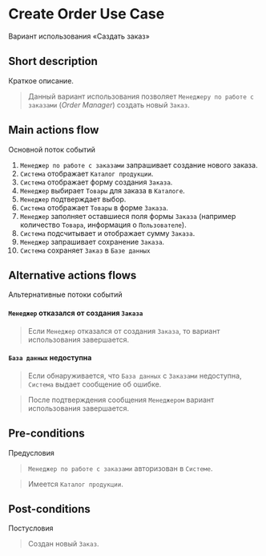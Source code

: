 # Create Order Use Case
Вариант использования «Саздать заказ»

## Short description 
Краткое описание.
> Данный вариант использования позволяет `Менеджеру по работе с заказами` (*Order Manager*) создать новый `Заказ`.

## Main actions flow
Основной поток событий

1. `Менеджер по работе с заказами` запрашивает создание нового заказа.
2. `Система` отображает `Каталог продукции`.
3. `Система` отображает форму создания `Заказа`.
4. `Менеджер` выбирает `Товары` для заказа в `Каталоге`.
5. `Менеджер` подтверждает выбор.
6. `Система` отображает `Товары` в форме `Заказа`.
7. `Менеджер` заполняет оставшиеся поля формы `Заказа` (например количество `Товара`, информация о `Пользователе`).
8. `Система` подсчитывает и отображает сумму `Заказа`.
9. `Менеджер` запрашивает сохранение `Заказа`.
10. `Система` сохраняет `Заказ` в `Базе данных`

## Alternative actions flows
Альтернативные потоки событий

#### `Менеджер` отказался от создания `Заказа`
> Если `Менеджер` отказался от создания `Заказа`, то вариант использования завершается.

#### `База данных` недоступна
> Если обнаруживается, что `База данных` с `Заказами` недоступна, `Система` выдает сообщение об ошибке. 

> После подтверждения сообщения `Менеджером` вариант использования завершается.

## Pre-conditions
Предусловия
> `Менеджер по работе с заказами` авторизован в `Системе`. 

> Имеется `Каталог продукции`.

## Post-conditions
Постусловия
> Создан новый `Заказ`.